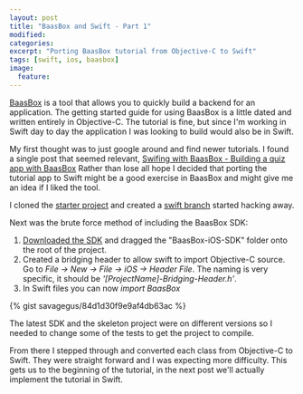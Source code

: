 ```yaml
---
layout: post
title: "BaasBox and Swift - Part 1"
modified:
categories:
excerpt: "Porting BaasBox tutorial from Objective-C to Swift"
tags: [swift, ios, baasbox]
image:
  feature:
---
```

[BaasBox](http://www.baasbox.com) is a tool that allows you to quickly build a backend for an application. The getting started guide for using BaasBox is a little dated and written entirely in Objective-C. The tutorial is fine, but since I'm working in Swift day to day the application I was looking to build would also be in Swift.

My first thought was to just google around and find newer tutorials. I found a single post that seemed relevant, [Swifing with BaasBox - Building a quiz app with BaasBox](http://www.chupamobile.com/tutorial-ios/swifting-with-baasbox-597 ) Rather than lose all hope I decided that porting the tutorial app to Swift might be a good exercise in BaasBox and might give me an idea if I liked the tool.

I cloned the [starter project](https://github.com/baasbox/DearDiary-iOS-starter)  and created a [swift branch](https://github.com/savagegus/DearDiary-iOS-starter/tree/swift) started hacking away.

Next was the brute force method of including the BaasBox SDK:

1. [Downloaded the SDK](https://github.com/baasbox/iOS-SDK/archive/v0.9.0.zip) and dragged the "BaasBox-iOS-SDK" folder onto the root of the project.  
2. Created a bridging header to allow swift to import Objective-C source. Go to *File -> New -> File -> iOS -> Header File*. The naming is very specific, it should be *'[ProjectName]-Bridging-Header.h'*.
3. In Swift files you can now *import BaasBox*

{% gist savagegus/84d1d30f9e9af4db63ac %}

The latest SDK and the skeleton project were on different versions so I needed to change some of the tests to get the project to compile.

From there I stepped through and converted each class from Objective-C to Swift. They were straight forward and I was expecting more difficulty. This gets us to the beginning of the tutorial, in the next post we'll actually implement the tutorial in Swift.
